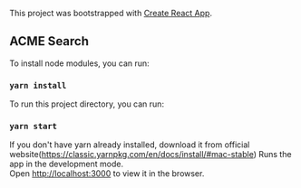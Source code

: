 This project was bootstrapped with [Create React App](https://github.com/facebook/create-react-app).

## ACME Search 

To install node modules, you can run:
### `yarn install`
To run this project directory, you can run:

### `yarn start`
If you don't have yarn already installed, download it from official website(https://classic.yarnpkg.com/en/docs/install/#mac-stable)
Runs the app in the development mode.<br />
Open [http://localhost:3000](http://localhost:3000) to view it in the browser.

